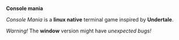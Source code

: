 **Console mania**

*Console Mania* is a **linux native** terminal game inspired by **Undertale**.

*Warning!*
The **window** version might have *unexpected bugs!*
